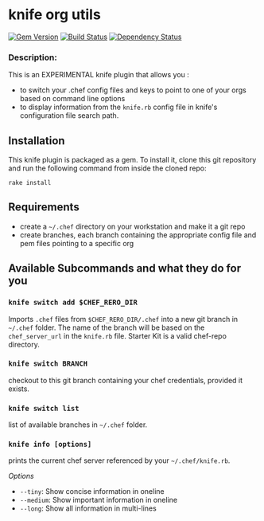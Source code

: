 # knife org utils
[![Gem Version](https://badge.fury.io/rb/knife-org-utils.svg)](http://badge.fury.io/rb/knife-org-utils) [![Build Status](https://travis-ci.org/secret-sauce/knife-org-utils.svg?branch=master)](https://travis-ci.org/secret-sauce/knife-org-utils) [![Dependency Status](https://gemnasium.com/secret-sauce/knife-org-utils.svg)](https://gemnasium.com/secret-sauce/knife-org-utils)


### Description:
This is an EXPERIMENTAL knife plugin that allows you :

- to switch your .chef config files and keys to point to one of your orgs based on command line options
- to display information from the `knife.rb` config file in knife's configuration file search path.

## Installation

This knife plugin is packaged as a gem. To install it, clone this
git repository and run the following command from inside the cloned repo:

    rake install


## Requirements
  * create a `~/.chef` directory on your workstation and make it a git repo
  * create branches, each branch containing the appropriate config file and pem files pointing to a specific org


## Available Subcommands and what they do for you

### `knife switch add $CHEF_RERO_DIR`
Imports `.chef` files from `$CHEF_RERO_DIR/.chef` into a new git branch in `~/.chef` folder. The name of the branch will be based on the `chef_server_url` in the `knife.rb` file. Starter Kit is a valid chef-repo directory.

### `knife switch BRANCH`
checkout to this git branch containing your chef credentials, provided it exists.

### `knife switch list`
list of available branches in `~/.chef` folder.

### `knife info [options]`
prints the current chef server referenced by your `~/.chef/knife.rb`.

*Options*

  * `--tiny`: Show concise information in oneline
  * `--medium`: Show important information in oneline
  * `--long`: Show all information in multi-lines
